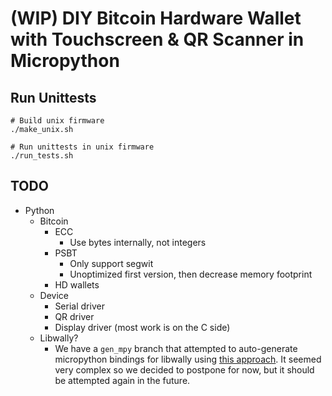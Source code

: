 # (WIP) DIY Bitcoin Hardware Wallet with Touchscreen & QR Scanner in Micropython

## Run Unittests

```
# Build unix firmware
./make_unix.sh

# Run unittests in unix firmware
./run_tests.sh
```

## TODO

- Python 
    - Bitcoin
        - ECC
            - Use bytes internally, not integers
        - PSBT
            - Only support segwit
            - Unoptimized first version, then decrease memory footprint
        - HD wallets
    - Device
        - Serial driver
        - QR driver
        - Display driver (most work is on the C side)
    - Libwally?
        - We have a `gen_mpy` branch that attempted to auto-generate micropython bindings for libwally using [this approach](https://github.com/littlevgl/lv_binding_micropython/blob/master/gen/gen_mpy.py). It seemed very complex so we decided to postpone for now, but it should be attempted again in the future.
